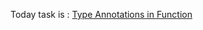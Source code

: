 Today task is :
[Type Annotations in Function](https://github.com/AsharibAli/100-days-of-code/tree/main/day-65/TS-Function)